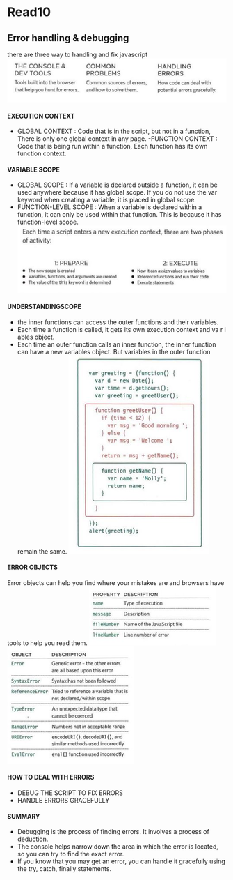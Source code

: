 # Read10
## Error handling & debugging
there are three way to handling and fix javascript 
![NodeTree](Images/class10-1.JPG)
#### EXECUTION CONTEXT 
- GLOBAL CONTEXT : Code that is in the script, but not in a function, There is only one global context in any page. 
-FUNCTION CONTEXT : Code that is being run within a function, Each function has its own function context. 

#### VARIABLE SCOPE 
- GLOBAL SCOPE : If a variable is declared outside a function, it can be used anywhere because it has global scope. If you do not use the var keyword when creating a variable, it is placed in global scope. 
- FUNCTION-LEVEL SCOPE : When a variable is declared within a function, it can only be used within that function. This is because it has function-level scope. 
![NodeTree](Images/class10-2.JPG)

#### UNDERSTANDINGSCOPE 
- the inner functions can access the outer functions and their variables. 
- Each time a function is called, it gets its own execution context and va r i ables object. 
- Each time an outer function calls an inner function, the inner function can have a new variables object. But variables in the outer function remain the same. 
![NodeTree](Images/class10-3.JPG)

#### ERROR OBJECTS 
Error objects can help you find where your mistakes are and browsers have tools to help you read them. 
![NodeTree](Images/class10-4.JPG)
![NodeTree](Images/class10-5.JPG)

#### HOW TO DEAL WITH ERRORS 
- DEBUG THE SCRIPT TO FIX ERRORS
- HANDLE ERRORS GRACEFULLY 


#### SUMMARY
- Debugging is the process of finding errors. It involves a process of deduction. 
- The console helps narrow down the area in which the error is located, so you can try to find the exact error. 
- If you know that you may get an error, you can handle it gracefully using the try, catch, finally statements. 